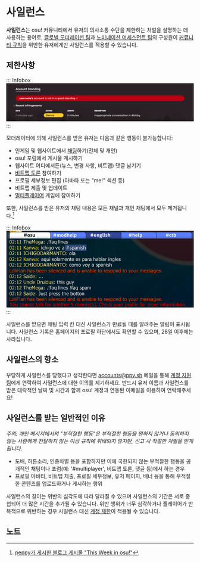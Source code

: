 # 사일런스

**사일런스**는 osu! 커뮤니티에서 유저의 의사소통 수단을 제한하는 처벌을 설명하는 데 사용하는 용어로, [글로벌 모더레이션 팀](/wiki/People/Global_Moderation_Team)과 [노미네이션 어세스먼트 팀](/wiki/People/Nomination_Assessment_Team)의 구성원이 [커뮤니티 규칙](/wiki/Rules)을 위반한 유저에게만 사일런스를 적용할 수 있습니다.

## 제한사항

::: Infobox
![](img/silence-profile.png "프로필 페이지의 사일런스 기록")
:::

모더레이터에 의해 사일런스를 받은 유저는 다음과 같은 행동이 불가능합니다:

- 인게임 및 웹사이트에서 [채팅](/wiki/Client/Interface/Chat_console)하기(전체 및 개인)
- osu! 포럼에서 게시물 게시하기
- 웹사이트 어디에서든(뉴스, 변경 사항, 비트맵) 댓글 남기기
- [비트맵 토론](/wiki/Beatmap_discussion) 참여하기
- 프로필 세부정보 편집 (아바타 또는 "me!" 섹션 등)
- 비트맵 제출 및 업데이트
- [멀티플레이어](/wiki/Client/Interface/Multiplayer) 게임에 참여하기

또한, 사일런스를 받은 유저의 채팅 내용은 모든 채널과 개인 채팅에서 모두 제거됩니다.[^chat-cleanup]

::: Infobox
![](img/silence-ingame.png "Silence warning in the chat")
:::

사일런스를 받으면 채팅 입력 칸 대신 사일런스가 만료될 때를 알려주는 알림이 표시됩니다. 사일런스 기록은 홈페이지의 프로필 하단에서도 확인할 수 있으며, 28일 이후에는 사라집니다.

## 사일런스의 항소

부당하게 사일런스를 당했다고 생각한다면 [accounts@ppy.sh](mailto:accounts@ppy.sh) 메일을 통해 [계정 지원팀](/wiki/People/Account_support_team#accounts@ppy.sh)에게 연락하여 사일런스에 대한 이의를 제기하세요. 반드시 유저 이름과 사일런스를 받은 대략적인 날짜 및 시간과 함께 osu! 계정과 연동된 이메일을 이용하여 연락해주세요! 

## 사일런스를 받는 일반적인 이유

*주의: 개인 메시지에서의 "부적절한 행동"은 부적절한 행동을 원하지 않거나 동의하지 않는 사람에게 전달하지 않는 이상 규칙에 위배되지 않지만, 신고 시 적절한 처벌을 받게 됩니다.*

- 도배, 허튼소리, 인종차별 등을 포함하지만 이에 국한되지 않는 부적절한 행동을 공개적인 채팅이나 포럼(예: '#multiplayer', 비트맵 토론, 댓글 등)에서 하는 경우
- 프로필 아바타, 비트맵 제출, 프로필 세부정보, 유저 페이지, 배너 등을 통해 부적절한 콘텐츠를 업로드하거나 게시하는 행위

사일런스의 길이는 위반의 심각도에 따라 달라질 수 있으며 사일런스의 기간은 서로 중첩되어 더 많은 시간을 추가될 수 있습니다. 위반 행위가 너무 심각하거나 플레이어가 반복적으로 위반하는 경우 사일런스 대신 [계정 제한](/wiki/Help_centre/Account_restrictions)이 적용될 수 있습니다.

## 노트

[^chat-cleanup]: [peppy가 게시한 블로그 게시물 "This Week in osu!"](https://blog.ppy.sh/post/38114063519/this-week-in-osu-5)
